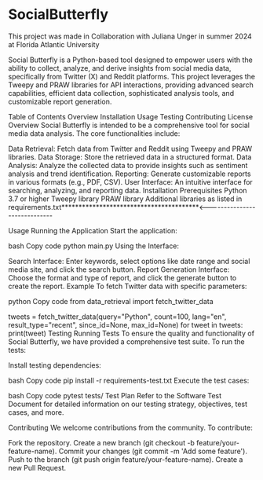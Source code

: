 # SocialButterfly

This project was made in Collaboration with Juliana Unger in summer 2024 at Florida Atlantic University


Social Butterfly is a Python-based tool designed to empower users with the ability to collect, analyze, and derive insights from social media data, specifically from Twitter (X) and Reddit platforms. This project leverages the Tweepy and PRAW libraries for API interactions, providing advanced search capabilities, efficient data collection, sophisticated analysis tools, and customizable report generation.

Table of Contents
Overview
Installation
Usage
Testing
Contributing
License
Overview
Social Butterfly is intended to be a comprehensive tool for social media data analysis. The core functionalities include:

Data Retrieval: Fetch data from Twitter and Reddit using Tweepy and PRAW libraries.
Data Storage: Store the retrieved data in a structured format.
Data Analysis: Analyze the collected data to provide insights such as sentiment analysis and trend identification.
Reporting: Generate customizable reports in various formats (e.g., PDF, CSV).
User Interface: An intuitive interface for searching, analyzing, and reporting data.
Installation
Prerequisites
Python 3.7 or higher
Tweepy library
PRAW library
Additional libraries as listed in requirements.txt****************************************<-----------------------------



Usage
Running the Application
Start the application:

bash
Copy code
python main.py
Using the Interface:

Search Interface: Enter keywords, select options like date range and social media site, and click the search button.
Report Generation Interface: Choose the format and type of report, and click the generate button to create the report.
Example
To fetch Twitter data with specific parameters:

python
Copy code
from data_retrieval import fetch_twitter_data

tweets = fetch_twitter_data(query="Python", count=100, lang="en", result_type="recent", since_id=None, max_id=None)
for tweet in tweets:
    print(tweet)
Testing
Running Tests
To ensure the quality and functionality of Social Butterfly, we have provided a comprehensive test suite. To run the tests:

Install testing dependencies:

bash
Copy code
pip install -r requirements-test.txt
Execute the test cases:

bash
Copy code
pytest tests/
Test Plan
Refer to the Software Test Document for detailed information on our testing strategy, objectives, test cases, and more.

Contributing
We welcome contributions from the community. To contribute:

Fork the repository.
Create a new branch (git checkout -b feature/your-feature-name).
Commit your changes (git commit -m 'Add some feature').
Push to the branch (git push origin feature/your-feature-name).
Create a new Pull Request.

